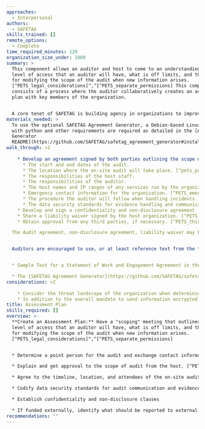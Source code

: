 ```yaml
---
approaches:
  - Interpersonal
authors:
  - SAFETAG
skills_trained: []
remote_options:
  - Complete
time_required_minutes: 120
organization_size_under: 1000
summary: >
  This component allows an auditor and host to come to an understanding of the
  level of access that an auditor will have, what is off limits, and the process
  for modifying the scope of the audit when new information arises.
  [^PETS_legal_considerations]^,^[^PETS_separate_permissions] This component
  consists of a process where the auditor collaboratively creates an assessment
  plan with key members of the organization.


  A core tenet of SAFETAG is building agency in organizations to improve their digital security. To that end, collaboratively creating an assessment plan with the organization helps to clarify not only the audit scope - from discussing what sensitive data may be exposed to what systems may be disrupted in the process of the audit - but it also helps reveal the ability of the organization to support and respond to the audit findings.
materials_needed: >
  To use the optional SAFETAG Agreement Generator, a Debian-based Linux system
  with python and other requirements are required as detailed in the [Agreement
  Generator
  README](https://github.com/SAFETAG/safetag_agreement_generator#installation).
walk_through: >2
  
    * Develop an agreement signed by both parties outlining the scope of the audit including:
      * The start and end dates of the audit.
      * The location where the on-site audit will take place. [^pets_pre-engagement_location]
      * The responsibilities of the host staff.
      * The responsibilities of the auditor.
      * The host names and IP ranges of any services run by the organization. [^PETS_host_and_ip]
      * Emergency contact information for the organization. [^PETS_emergency_contact]
      * The procedure the auditor will follow when handling incidents. [^NIST_incident_repose_plan]
      * The data security standards for evidence handling and communication. [^PETS_evidence_handling]
    * Develop and sign a confidentiality and non-disclosure agreement
    * Share a liability waiver signed by the host organization. [^PETS_permission_to_test]
    * Obtain approval from any third parties, if necessary. [^PETS_third_parties]

  The Audit agreement, non-disclosure agreement, liability waiver may be accomplished through a single document, or they may be separate documents.


  Auditors are encouraged to use, or at least reference text from the following sources:


  * Sample Text for a Statement of Work and Engagement Agreement in the [Confidentiality Agreement Activity](https://guide.safetag.org/activities/confidentiality_agreement/).

  * The [SAFETAG Agreement Generator](https://github.com/SAFETAG/safetag_agreement_generator), a python script which provides a decision tree covering the above points, and builds a basic, clear-language agreement which can be translated and formalized as needed. Sample outputs and a diagram of the full decision tree are available in the "outputs" folder of the Agreement Generator repository. This replaces the draft agreement previously part of SAFETAG.
considerations: >2
  
    * Consider the threat landscape of the organization when determining secure communications channels. This may require some pre-agreement work using parts of the Context Research methodology.
    * In addition to the overall mandate to send information encrypted to the organization, also demand encrypted communication back from them. Failure to establish a secure planning channel also contributes towards a no-go situation by putting both the auditor and organization at risk.
title: Assessment Plan
skills_required: []
overview: >-
  **Create an Assessment Plan:** Have a "scoping" meeting that outlines the
  level of access that an auditor will have, what is off limits, and the process
  for modifying the scope of the audit when new information arises.
  [^PETS_legal_considerations]^,^[^PETS_separate_permissions]


  * Determine a point person for the audit and exchange contact information.  [^PETS_emergency_contact]

  * Explain and get approval to the scope of audit from the host. [^PETS_legal_considerations]^,^[^PETS_separate_permissions]

  * Agree to the timeline, location, and attendees of the on-site audit. [^pets_pre-engagement_location]

  * Codify data security standards for audit communication and evidence handling. [^PETS_evidence_handling]

  * Establish confidentiality and non-disclosure clauses

  * If funded externally, identify what should be reported to external funder. [^external_funding_and_reporting]
recommendations: ""
---
```

